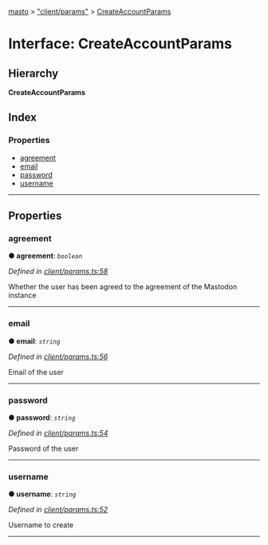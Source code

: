 [masto](../README.md) > ["client/params"](../modules/_client_params_.md) > [CreateAccountParams](../interfaces/_client_params_.createaccountparams.md)

# Interface: CreateAccountParams

## Hierarchy

**CreateAccountParams**

## Index

### Properties

* [agreement](_client_params_.createaccountparams.md#agreement)
* [email](_client_params_.createaccountparams.md#email)
* [password](_client_params_.createaccountparams.md#password)
* [username](_client_params_.createaccountparams.md#username)

---

## Properties

<a id="agreement"></a>

###  agreement

**● agreement**: *`boolean`*

*Defined in [client/params.ts:58](https://github.com/neet/masto.js/blob/84b2118/src/client/params.ts#L58)*

Whether the user has been agreed to the agreement of the Mastodon instance

___
<a id="email"></a>

###  email

**● email**: *`string`*

*Defined in [client/params.ts:56](https://github.com/neet/masto.js/blob/84b2118/src/client/params.ts#L56)*

Email of the user

___
<a id="password"></a>

###  password

**● password**: *`string`*

*Defined in [client/params.ts:54](https://github.com/neet/masto.js/blob/84b2118/src/client/params.ts#L54)*

Password of the user

___
<a id="username"></a>

###  username

**● username**: *`string`*

*Defined in [client/params.ts:52](https://github.com/neet/masto.js/blob/84b2118/src/client/params.ts#L52)*

Username to create

___


